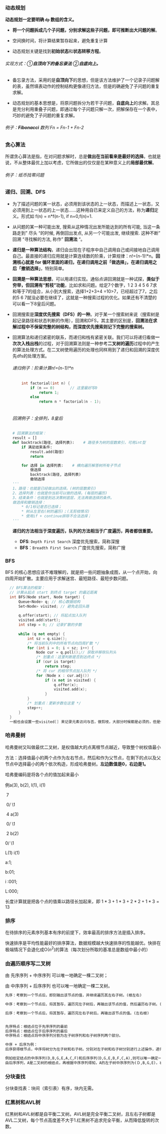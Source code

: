 ### 动态规划

**动态规划一定要明确 `dp` 数组的含义。** 

* **将一个问题拆成几个子问题，分别求解这些子问题，即可推断出大问题的解**。

* 空间换时间，将计算结果暂存起来，避免重复计算

* 动态规划关键是找到**初始状态**和**状态转移方程**。

###### 实现方式：①**自顶向下的备忘录法** ②**自底向上。**

* 备忘录方法，采用的是**自顶向下**的思想，但是该方法维护了一个记录子问题解的表，虽然填表动作的控制结构更像递归方法，但是的确避免了子问题的重复求解。

* 动态规划的基本思想是，将原问题拆分为若干子问题，**自底向上**的求解。其总是充分利用重叠子问题，即通过每个子问题只解一次，把解保存在一个表中，巧妙的避免了子问题的重复求解。

###### 例子：**Fibonacci** 数列 Fn = Fn-1 + Fn-2

### 贪心算法

所谓贪心算法是指，在对问题求解时，总是**做出在当前看来是最好的选择**。也就是说，不从整体最优上加以考虑，它所做出的仅仅是在某种意义上的**局部最优解**。

###### 例子：纸币找零问题

### 递归、回溯、DFS

* 为了描述问题的某一状态，必须用到该状态的上一状态，而描述上一状态，又必须用到上一状态的上一状态……这种用自已来定义自己的方法，称为**递归**定义。形式如 f(n) = n*f(n-1), if n=0,f(n)=1.

* 从问题的某一种可能出发, 搜索从这种情况出发所能达到的所有可能, 当这一条路走到” 尽头 “的时候, 再倒回出发点, 从另一个可能出发, 继续搜索. 这种不断” 回溯 “寻找解的方法, 称作” **回溯法** “。

* **递归是一种算法结构**，递归会出现在子程序中自己调用自己或间接地自己调用自己。最直接的递归应用就是计算连续数的阶乘，计算规律：n!=(n-1)!*n。**回溯核心就是 for 循环里面的递归，在递归调用之前「做选择」，在递归调用之后「撤销选择」**，特别简单。

* **回溯是一种算法思想**，可以用递归实现。通俗点讲回溯就是一种试探，**类似于穷举，但回溯有“剪枝”功能**，比如求和问题。给定7个数字，1 2 3 4 5 6 7求和等于7的组合，从小到大搜索，选择1+2+3+4 =10>7，已经超过了7，之后的5 6 7就没必要在继续了，这就是一种搜索过程的优化。如果还有不清楚的可以看一下8皇后问题。

* 回溯搜索是**深度优先搜索（DFS）的一种**。对于某一个搜索树来说（搜索树是起记录路径和状态判断的作用），回溯和DFS，其主要的区别是，**回溯法在求解过程中不保留完整的树结构，而深度优先搜索则记下完整的搜索树。**

* 回溯算法和递归紧密的联系，而递归和栈有紧密关联。我们可以将递归看做**一次次入栈出栈**的过程，对于回溯算法则是一种参考**二叉树的遍历**过程中的产生的算法处理方式。在二叉树使用遍历的处理也同样用到了递归和回溯的深度优先dfs的处理方案。

  ###### 递归例子：阶乘计算n!=(n-1)!*n

  ```C++
      int factorial(int n) {
          if (n == 0)		// 这里最好写0
              return 1;
          else
              return n * factorial(n - 1);
      
  ```

  ###### 回溯例子：全排列，8皇后

  ```python
  # 回溯算法的框架：
  result = []
  def backtrack(路径, 选择列表):    # 路径多为树的层数索引，可用int型
      if 满足结束条件:
          result.add(路径)
          return
  
      for 选择 in 选择列表:    # 横向遍历解答树所有子节点
          做选择
          backtrack(路径, 选择列表)
          撤销选择
  '''
  1、路径：也就是已经做出的选择。(树的层数索引)
  2、选择列表：也就是你当前可以做的选择。(每层的遍历)
  3、结束条件：也就是到达决策树底层，无法再做选择的条件。
  做选择和撤销选择：
      * 0/1标记是否已选择；
      * 树从左至右(树的遍历)；(无剪枝情况)
      * 使用if + continue排除不合法选择；
  '''
  ```

   **递归的方法相当于深度遍历，队列的方法相当于广度遍历，两者都很重要。**

  - **DFS**: `Depth First Search` 深度优先搜索，简称深搜
  - **BFS**：`Breadth First Search` 广度优先搜索，简称广搜

### BFS

BFS 的核心思想应该不难理解的，就是把一些问题抽象成图，从一个点开始，向四周开始扩散。主要应用于求解迷宫、最短路径、最短步数问题。

```c++
  // BFS算法的框架：
  // 计算从起点 start 到终点 target 的最近距离
  int BFS(Node start, Node target) {
      Queue<Node> q; // 核心数据结构
      Set<Node> visited; // 避免走回头路
  
      q.offer(start); // 将起点加入队列
      visited.add(start);
      int step = 0; // 记录扩散的步数
  
      while (q not empty) {
          int sz = q.size();
          /* 将当前队列中的所有节点向四周扩散 */
          for (int i = 0; i < sz; i++) {
              Node cur = q.poll();// 获取并移除队列头
              /* 划重点：这里判断是否到达终点 */
              if (cur is target)
                  return step;
              /* 将 cur 的相邻节点加入队列 */
              for (Node x : cur.adj())
                  if (x not in visited) {
                      q.offer(x);
                      visited.add(x);
                  }
          }
          /* 划重点：更新步数在这里 */
          step++;
      }
  }
  一般也会设置一些visited[] 来记录元素访问与否，做剪枝，大部分时候都是必须的，但是像一般的二叉树结构，没有子节点到父节点的指针，不会走回头路就不需要visited。
```

  

  ### 哈弗曼树

  哈弗曼树又叫做最优二叉树，是权值越大的点离根节点越近，导致整个树权值最小

  方法：选择值最小的两个点作为左右节点，然后和作为父节点，在剩下的点以及父节点中选择最小的两个依次构造，形成哈弗曼树。**左边数值是0，右边是1。**

  哈弗曼编码是将各个点的值加起来最小

  例a(3), b(2), l(1), i(1)

  ​				7

  ​			0/	\1

  ​			4		a(3)

  ​		0/	\1

  ​		2		b(2)

  0/	 \1

  L(1)	i(1)

  a:1;

  b:01;

  i :001;

  L:000;

  长度计算就是把各个点的值乘以路径长加起来，即 $1*3+1*3+2*2+1*3 = 13$ 

  ### 排序

  在待排序的元素序列基本有序的前提下，效率最高的排序方法是插入排序。

  快速排序是平均性能最好的排序算法，数据规模越大快速排序的性能越优。快排在极端情况下会退化成O($n^2$)的算法（每次划分所取的基准总是数组中最小的）

  ### 由遍历顺序写二叉树

  由 先序序列 + 中序序列  可以唯一地确定一棵二叉树；

  由 中序序列 + 后序序列 也可以唯一地确定一棵二叉树。

  ```markdown
  先序：考察到一个节点后，即刻输出该节点的值，并继续遍历其左右子树。(根左右)
  
  中序：考察到一个节点后，将其暂存，遍历完左子树后，再输出该节点的值，然后遍历右子树。(左根右)
  
  后序：考察到一个节点后，将其暂存，遍历完左右子树后，再输出该节点的值。(左右根)
  
  
  先序特点：根结点位于先序序列的最前
  后序特点：根结点位于后序序列的最后
  中序特点：根结点将中序序列分割为左子树序列和右子树序列两个部分。
  
  中序 + 后序为例：
  后序获得根节点，中序将树分为左子树和右子树。分别对左子树和右子树分别进行上述操作，递归下去，即可构造出二叉树。
  
  例如给定结点的中序序列(D,B,G,E,A,C,F)和后序序列(D,G,E,B,F,C,A),则可以唯一确定一颗二叉树：
  由后序序列，A是二叉树的根结点，再根据中序序列得知，A的左子树中序序列为(Ｄ,B,G,E)，右子树中序序列为(C,F)。然后在后序序列中，可以确定A的左子树后序序列为(D,G,E,B)，右子树后续序列为(F,C)。进一步，由A的左子树后续序列得知，B是子树(D,G,E)的根结点，由中序序列(D,B,G,E)知道，B的左子树是D，右子树中序序列是(G,E)，而后序序列是(G,E)。子树(G,E)的根结点为E，从而左子树为G。因此，确定了A的左子树，同理，可以确定A的右子树。
  ```

### 分块查找

分块查找表：块间（索引表）有序，块内无需。

### 红黑树和AVL树

红黑树和AVL树都是自平衡二叉树。AVL树是完全平衡二叉树，且左右子树都是AVL二叉树，每个节点高度差不大于1.红黑树不追求完全平衡，从而降低旋转的次数。







